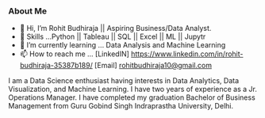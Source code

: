 ### About Me
- 👋 Hi, I’m Rohit Budhiraja || Aspiring Business/Data Analyst. 
- 👀 Skills ...Python || Tableau || SQL || Excel || ML || Jupytr
- 🌱 I’m currently learning ... Data Analysis and Machine Learning
- 📫 How to reach me ...  [LinkedIN] https://www.linkedin.com/in/rohit-budhiraja-35387b189/  [Email] rohitbudhiraja10@gmail.com


I am a Data Science enthusiast having interests in Data Analytics, Data Visualization, and Machine
Learning. I have two years of experience as a Jr. Operations Manager. I have completed my graduation
Bachelor of Business Management from Guru Gobind Singh Indraprastha University, Delhi.


<!--
**rohitbudhiraja/rohitbudhiraja** is a ✨ _special_ ✨ repository because its `README.md` (this file) appears on your GitHub profile.

